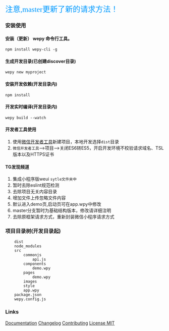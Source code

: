 <font color=#0099ff size=5 face="黑体">注意,master更新了新的请求方法！</font>
### 安装使用

#### 安装（更新） wepy 命令行工具。

```
npm install wepy-cli -g
```

#### 生成开发目录(已创建discover目录)

```
wepy new myproject
```
#### 安装开发依赖(开发目录内)

```
npm install
```
#### 开发实时编译(开发目录内)

```
wepy build --watch
```

#### 开发者工具使用

1. 使用[微信开发者工具](https://mp.weixin.qq.com/debug/wxadoc/dev/devtools/download.html?t=1496743667)新建项目，本地开发选择`dist`目录
2. `微信开发者工具`-->项目-->关闭ES6转ES5，开启开发环境不校验请求域名、TSL版本以及HTTPS证书

#### TG发现频道
1. 集成小程序版weui `sytle文件夹中`
2. 暂时去除eslint规范检测
3. 去除项目无关内容目录
4. 增加文件上传忽略文件内容
5. 默认进入demo页,启动页可在app.wpy中修改
6. master分支暂时为基础结构版本，修改请详细注明
7. 去除原框架请求方式，重新封装微信小程序请求方式

### 项目目录树(开发目录起)
```
    dist               
    node_modules
    src
        commonjs
            api.js
        components
            demo.wpy
        pages
            demo.wpy
        images
        style
        app.wpy
    package.json
    wepy.config.js
```
### Links

[Documentation](https://wepyjs.github.io/wepy/)  [Changelog](https://wepyjs.github.io/wepy/#/CHANGELOG)  [Contributing](https://github.com/wepyjs/wepy/blob/master/CONTRIBUTING.md)  [License MIT](https://github.com/wepyjs/wepy/blob/master/LICENSE)

